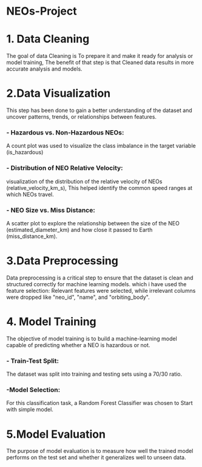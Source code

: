 # NEOs-Project
# 1. Data Cleaning
The goal of data Cleaning is To prepare it and make it ready for analysis or model training, The benefit of that step is that Cleaned data results in more accurate analysis and models.


# 2.Data Visualization
This step has been done to gain a better understanding of the dataset and uncover patterns, trends, or relationships between features.
### - Hazardous vs. Non-Hazardous NEOs:
  A count plot was used to visualize the class imbalance in the target variable (is_hazardous)
### - Distribution of NEO Relative Velocity:
  visualization of the distribution of the relative velocity of NEOs (relative_velocity_km_s), This helped identify the common speed ranges at which NEOs travel.
### - NEO Size vs. Miss Distance:
  A scatter plot to explore the relationship between the size of the NEO (estimated_diameter_km) and how close it passed to Earth (miss_distance_km).


# 3.Data Preprocessing
Data preprocessing is a critical step to ensure that the dataset is clean and structured correctly for machine learning models.
which i have used the feature selection: Relevant features were selected, while irrelevant columns were dropped like "neo_id", "name", and "orbiting_body".


# 4. Model Training
The objective of model training is to build a machine-learning model capable of predicting whether a NEO is hazardous or not.
### - Train-Test Split:
  The dataset was split into training and testing sets using a 70/30 ratio.
### -Model Selection:
  For this classification task, a Random Forest Classifier was chosen to Start with simple model.


# 5.Model Evaluation
The purpose of model evaluation is to measure how well the trained model performs on the test set and whether it generalizes well to unseen data.

